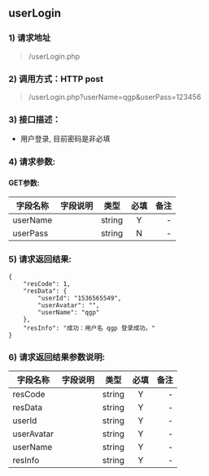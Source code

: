 

## userLogin

### 1) 请求地址

> /userLogin.php

### 2) 调用方式：HTTP post

> /userLogin.php?userName=qgp&userPass=123456 

### 3) 接口描述：

* 用户登录, 目前密码是非必填

### 4) 请求参数:

#### GET参数:
|字段名称       |字段说明         |类型            |必填            |备注     |
| -------------|:--------------:|:--------------:|:--------------:| ------:|
|userName||string|Y|-|
|userPass||string|N|-|



### 5) 请求返回结果:

```
{
    "resCode": 1,
    "resData": {
        "userId": "1536565549",
        "userAvatar": "",
        "userName": "qgp"
    },
    "resInfo": "成功：用户名 qgp 登录成功。"
}
```


### 6) 请求返回结果参数说明:
|字段名称       |字段说明         |类型            |必填            |备注     |
| -------------|:--------------:|:--------------:|:--------------:| ------:|
|resCode||string|Y|-|
|resData||string|Y|-|
|userId||string|Y|-|
|userAvatar||string|Y|-|
|userName||string|Y|-|
|resInfo||string|Y|-|

